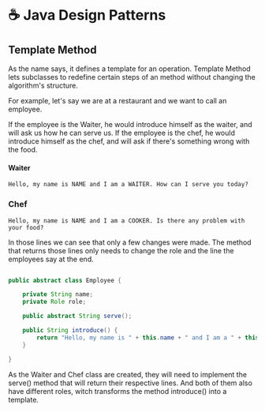 # ☕ Java Design Patterns

## Template Method

As the name says, it defines a template for an operation. Template Method lets subclasses to redefine certain steps of an method without changing the algorithm's structure.

For example, let's say we are at a restaurant and we want to call an employee. 

If the employee is the Waiter, he would introduce himself as the waiter, and will ask us how he can serve us.
If the employee is the chef, he would introduce himself as the chef, and will ask if there's something wrong with the food.

#### Waiter
```
Hello, my name is NAME and I am a WAITER. How can I serve you today?
```

### Chef
```
Hello, my name is NAME and I am a COOKER. Is there any problem with your food?
```


In those lines we can see that only a few changes were made. The method that returns those lines only needs to change the role and the line the employees say at the end.

```java

public abstract class Employee {

    private String name;
    private Role role;

    public abstract String serve();

    public String introduce() {
        return "Hello, my name is " + this.name + " and I am a " + this.role.toString() + ". " + this.serve();
    }

}

```

As the Waiter and Chef class are created, they will need to implement the serve() method that will return their respective lines. And both of them also have different roles, witch transforms the method introduce() into a template.